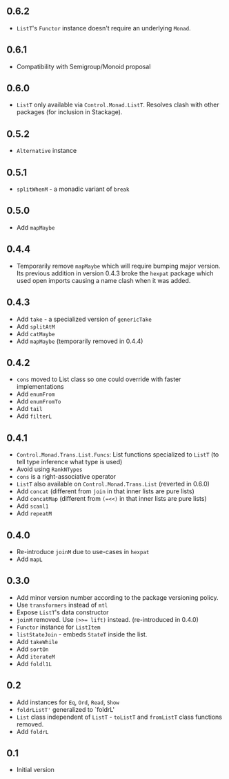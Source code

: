 0.6.2
----
* `ListT`'s `Functor` instance doesn't require an underlying `Monad`.

0.6.1
----
* Compatibility with Semigroup/Monoid proposal

0.6.0
----
* `ListT` only available via `Control.Monad.ListT`. Resolves clash with other packages (for inclusion in Stackage).

0.5.2
----
* `Alternative` instance

0.5.1
----
* `splitWhenM` - a monadic variant of `break`

0.5.0
----
* Add `mapMaybe`

0.4.4
----
* Temporarily remove `mapMaybe` which will require bumping major version. Its previous addition in version 0.4.3 broke the `hexpat` package which used open imports causing a name clash when it was added.

0.4.3
----
* Add `take` - a specialized version of `genericTake`
* Add `splitAtM`
* Add `catMaybe`
* Add `mapMaybe` (temporarily removed in 0.4.4)

0.4.2
----
* `cons` moved to List class so one could override with faster implementations
* Add `enumFrom`
* Add `enumFromTo`
* Add `tail`
* Add `filterL`

0.4.1
----
* `Control.Monad.Trans.List.Funcs`: List functions specialized to `ListT` (to tell type inference what type is used)
* Avoid using `RankNTypes`
* `cons` is a right-associative operator
* `ListT` also available on `Control.Monad.Trans.List` (reverted in 0.6.0)
* Add `concat` (different from `join` in that inner lists are pure lists)
* Add `concatMap` (different from `(=<<)` in that inner lists are pure lists)
* Add `scanl1`
* Add `repeatM`

0.4.0
----
* Re-introduce `joinM` due to use-cases in `hexpat`
* Add `mapL`

0.3.0
----
* Add minor version number according to the package versioning policy.
* Use `transformers` instead of `mtl`
* Expose `ListT`'s data constructor
* `joinM` removed. Use `(>>= lift)` instead. (re-introduced in 0.4.0)
* `Functor` instance for `ListItem`
* `listStateJoin` - embeds `StateT` inside the list.
* Add `takeWhile`
* Add `sortOn`
* Add `iterateM`
* Add `foldl1L`

0.2
----
* Add instances for `Eq`, `Ord`, `Read`, `Show`
* `foldrListT'` generalized to `foldrL'
* `List` class independent of `ListT` - `toListT` and `fromListT` class functions removed.
* Add `foldrL`

0.1
----
* Initial version

